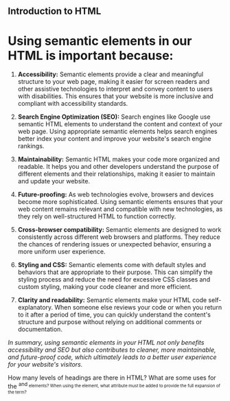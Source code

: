## Introduction to HTML

# Using semantic elements in our HTML is important because:

1. **Accessibility:** Semantic elements provide a clear and meaningful structure to your web page, making it easier for screen readers and other assistive technologies to interpret and convey content to users with disabilities. This ensures that your website is more inclusive and compliant with accessibility standards.

2. **Search Engine Optimization (SEO):** Search engines like Google use semantic HTML elements to understand the content and context of your web page. Using appropriate semantic elements helps search engines better index your content and improve your website's search engine rankings.

3. **Maintainability:** Semantic HTML makes your code more organized and readable. It helps you and other developers understand the purpose of different elements and their relationships, making it easier to maintain and update your website.

4. **Future-proofing:** As web technologies evolve, browsers and devices become more sophisticated. Using semantic elements ensures that your web content remains relevant and compatible with new technologies, as they rely on well-structured HTML to function correctly.

5. **Cross-browser compatibility:** Semantic elements are designed to work consistently across different web browsers and platforms. They reduce the chances of rendering issues or unexpected behavior, ensuring a more uniform user experience.

6. **Styling and CSS:** Semantic elements come with default styles and behaviors that are appropriate to their purpose. This can simplify the styling process and reduce the need for excessive CSS classes and custom styling, making your code cleaner and more efficient.

7. **Clarity and readability:** Semantic elements make your HTML code self-explanatory. When someone else reviews your code or when you return to it after a period of time, you can quickly understand the content's structure and purpose without relying on additional comments or documentation.

_In summary, using semantic elements in your HTML not only benefits accessibility and SEO but also contributes to cleaner, more maintainable, and future-proof code, which ultimately leads to a better user experience for your website's visitors._

How many levels of headings are there in HTML?
What are some uses for the <sup> and <sub> elements?
When using the <abbr> element, what attribute must be added to provide the full expansion of the term?
